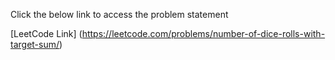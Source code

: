 Click the below link to access the problem statement

[LeetCode Link] (https://leetcode.com/problems/number-of-dice-rolls-with-target-sum/)
